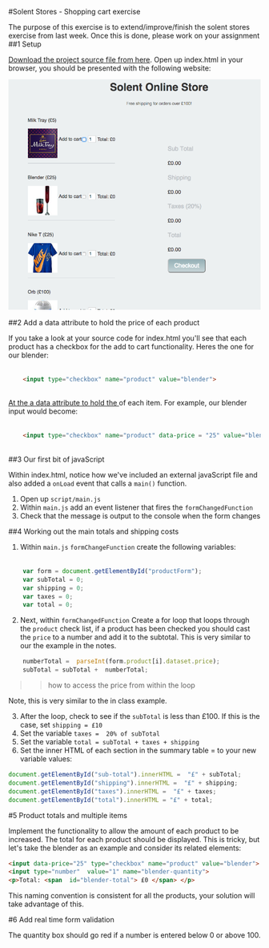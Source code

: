 #Solent Stores - Shopping cart exercise 

The purpose of this exercise is to extend/improve/finish the solent stores exercise from last week. Once this is done, please work on your assignment
##1 Setup 

[Download the project source file from here](https://www.dropbox.com/s/8ntpmdz1x2um9sp/shopping_cart_exercise.zip?dl=0).  Open up index.html in your browser, you should be presented with the following website:

![website](img/website.png)



##2  Add a data attribute to hold the price of each product

If you take a look at your source code for index.html you'll see that each product has a checkbox for the add to cart functionality.  Heres the one for our blender:   

```html
	
	<input type="checkbox" name="product" value="blender">  
	
```

[At the a data attribute to hold the ](https://sirus21.gitbooks.io/internet_technology_block_2/content/session17/enconding_information_into_elements.html) of each item. For example, our blender input would become:

```html

 	<input type="checkbox" name="product" data-price = "25" value="blender">  
	

```
             
             
##3 Our first bit of javaScript

Within index.html, notice how we've included an external javaScript file and also added a `onLoad` event that calls a `main()` function. 

1. Open up `script/main.js` 
2. Within `main.js` add an event listener that fires the `formChangedFunction`
3. Check that the message is output to the console when the form changes

##4 Working out the main totals and shipping costs 
1. Within `main.js` `formChangeFunction` create the following variables:

```javascript

	var form = document.getElementById("productForm"); 
    var subTotal = 0;
    var shipping = 0;
    var taxes = 0;
    var total = 0;
```

2. Next, within `formChangedFunction` Create a for loop that loops through the `product` check list, if a product has been checked you should cast the `price` to a number and add it to the subtotal. This is very similar to our the example in the notes.  

```javascript
	numberTotal =  parseInt(form.product[i].dataset.price);
    subTotal = subTotal +  numberTotal;
```
>> how to access the price from within the loop

Note, this is very similar to the in class example. 

3. After the loop, check to see if the `subTotal` is less than £100. If this is the case, set `shipping = £10`  
4. Set the variable `taxes =  20% of subTotal`
5. Set the variable `total = subTotal + taxes + shipping`
6. Set the inner HTML of each section in the summary table = to your new variable values:

```javascript
document.getElementById("sub-total").innerHTML =  "£" + subTotal;
document.getElementById("shipping").innerHTML =  "£" + shipping;
document.getElementById("taxes").innerHTML =  "£" + taxes;
document.getElementById("total").innerHTML = "£" + total;
```


#5 Product totals and multiple items 

Implement the functionality to allow the amount of each product to be increased. The total for each product should be displayed.   This is tricky, but let's take the blender as an example and consider its related elements:
	

```html
<input data-price="25" type="checkbox" name="product" value="blender">  
<input type="number"  value="1" name="blender-quantity"> 
<p>Total: <span  id="blender-total"> £0 </span> </p>
```

This naming convention is consistent for all the products, your solution will take advantage of this. 	


#6 Add real time form validation

The quantity box should go red if a number is entered below 0 or above 100.



